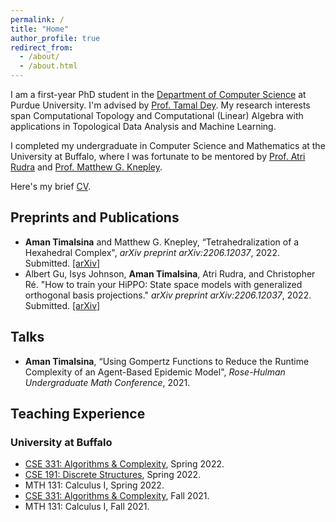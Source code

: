 ```yaml
---
permalink: /
title: "Home"
author_profile: true
redirect_from: 
  - /about/
  - /about.html
---
```


I am a first-year PhD student in the [Department of Computer Science](https://cs.purdue.edu/) at Purdue University. I'm advised by [Prof. Tamal Dey](https://www.cs.purdue.edu/people/faculty/tamaldey.html). My research interests span Computational Topology and Computational (Linear) Algebra with applications in Topological Data Analysis and Machine Learning.

I completed my undergraduate in Computer Science and Mathematics at the University at Buffalo, where I was fortunate to be mentored by [Prof. Atri Rudra](https://cse.buffalo.edu/faculty/atri/) and [Prof. Matthew G. Knepley](https://cse.buffalo.edu/~knepley/).

Here's my brief [CV](https://github.com/amantimalsina/amantimalsina.github.io/edit/master/files/cv.pdf).

## Preprints and Publications
- **Aman Timalsina** and Matthew G. Knepley, “Tetrahedralization of a Hexahedral Complex", *arXiv preprint
arXiv:2206.12037*, 2022. Submitted. [[arXiv]](https://arxiv.org/abs/2208.07128)
- Albert Gu, Isys Johnson, **Aman Timalsina**, Atri Rudra, and Christopher Ré. "How to train
your HiPPO: State space models with generalized orthogonal basis projections." *arXiv preprint
arXiv:2206.12037*, 2022. Submitted. [[arXiv]](https://arxiv.org/abs/2206.12037)

## Talks
- **Aman Timalsina**, “Using Gompertz Functions to Reduce the Runtime Complexity of an Agent-Based Epidemic Model", *Rose-Hulman Undergraduate Math Conference*, 2021.



## Teaching Experience
### University at Buffalo
- [CSE 331: Algorithms & Complexity](https://cse.buffalo.edu/~nasrinak/cse331/spr22/policies/syllabus.html), Spring 2022.
- [CSE 191: Discrete Structures](https://cse.buffalo.edu/~knepley/classes/cse191/), Spring 2022.
- MTH 131: Calculus I, Spring 2022.
- [CSE 331: Algorithms & Complexity](http://www-student.cse.buffalo.edu/~atri/cse331/fall21/policies/syllabus.html), Fall 2021.
- MTH 131: Calculus I, Fall 2021.
